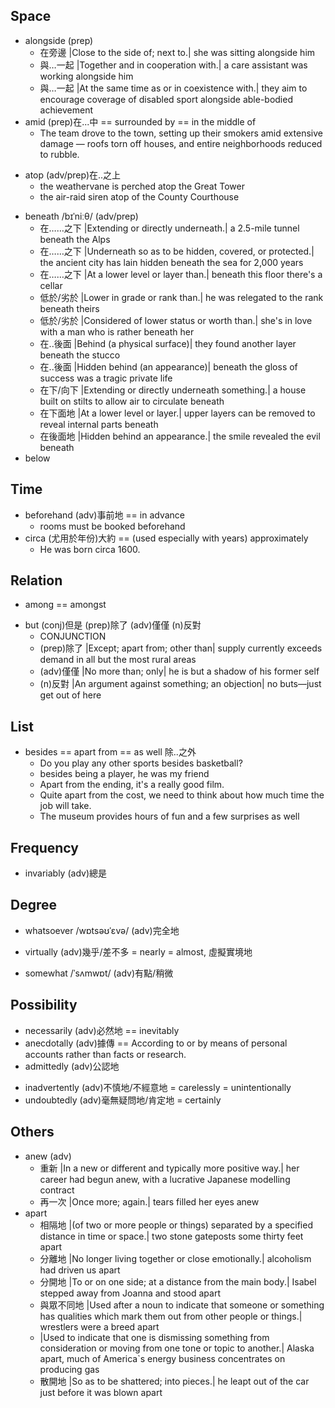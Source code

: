 ## Space
+ alongside (prep)
	- 在旁邊 |Close to the side of; next to.| she was sitting alongside him
	- 與…一起 |Together and in cooperation with.| a care assistant was working alongside him
	- 與…一起 |At the same time as or in coexistence with.| they aim to encourage coverage of disabled sport alongside able-bodied achievement
+ amid (prep)在...中 == surrounded by == in the middle of
	- The team drove to the town, setting up their smokers amid extensive damage — roofs torn off houses, and entire neighborhoods reduced to rubble.
- atop (adv/prep)在..之上
	- the weathervane is perched atop the Great Tower
	- the air-raid siren atop of the County Courthouse
+ beneath /bɪˈniːθ/ (adv/prep)
	- 在……之下 |Extending or directly underneath.| a 2.5-mile tunnel beneath the Alps
	- 在……之下 |Underneath so as to be hidden, covered, or protected.| the ancient city has lain hidden beneath the sea for 2,000 years
	- 在……之下 |At a lower level or layer than.| beneath this floor there's a cellar
	- 低於/劣於 |Lower in grade or rank than.| he was relegated to the rank beneath theirs
	- 低於/劣於 |Considered of lower status or worth than.| she's in love with a man who is rather beneath her
	- 在..後面 |Behind (a physical surface)| they found another layer beneath the stucco
	- 在..後面 |Hidden behind (an appearance)| beneath the gloss of success was a tragic private life
	- 在下/向下 |Extending or directly underneath something.| a house built on stilts to allow air to circulate beneath
	- 在下面地 |At a lower level or layer.| upper layers can be removed to reveal internal parts beneath
	- 在後面地 |Hidden behind an appearance.| the smile revealed the evil beneath
+ below

## Time
- beforehand (adv)事前地 == in advance
	- rooms must be booked beforehand
- circa (尤用於年份)大約 == (used especially with years) approximately
	- He was born circa 1600.

## Relation
- among == amongst
+ but (conj)但是 (prep)除了 (adv)僅僅 (n)反對
	- CONJUNCTION
	- (prep)除了 |Except; apart from; other than| supply currently exceeds demand in all but the most rural areas
	- (adv)僅僅 |No more than; only| he is but a shadow of his former self
	- (n)反對 |An argument against something; an objection| no buts—just get out of here

## List
- besides == apart from == as well 除..之外
	- Do you play any other sports besides basketball?
	- besides being a player, he was my friend
	- Apart from the ending, it's a really good film.
	- Quite apart from the cost, we need to think about how much time the job will take.
	- The museum provides hours of fun and a few surprises as well

## Frequency
+ invariably (adv)總是

## Degree
- whatsoever /wɒtsəʊˈɛvə/ (adv)完全地
+ virtually (adv)幾乎/差不多 = nearly = almost, 虛擬實境地
- somewhat /ˈsʌmwɒt/ (adv)有點/稍微

## Possibility
- necessarily (adv)必然地 == inevitably
- anecdotally (adv)據傳 == According to or by means of personal accounts rather than facts or research.
- admittedly (adv)公認地
+ inadvertently (adv)不慎地/不經意地 = carelessly = unintentionally
+ undoubtedly (adv)毫無疑問地/肯定地 = certainly

## Others
- anew (adv)
	- 重新 |In a new or different and typically more positive way.| her career had begun anew, with a lucrative Japanese modelling contract
	- 再一次 |Once more; again.| tears filled her eyes anew
- apart
	- 相隔地 |(of two or more people or things) separated by a specified distance in time or space.| two stone gateposts some thirty feet apart
	- 分離地 |No longer living together or close emotionally.| alcoholism had driven us apart
	- 分開地 |To or on one side; at a distance from the main body.| Isabel stepped away from Joanna and stood apart
	- 與眾不同地 |Used after a noun to indicate that someone or something has qualities which mark them out from other people or things.| wrestlers were a breed apart
	- |Used to indicate that one is dismissing something from consideration or moving from one tone or topic to another.| Alaska apart, much of America`s energy business concentrates on producing gas
	- 散開地 |So as to be shattered; into pieces.| he leapt out of the car just before it was blown apart